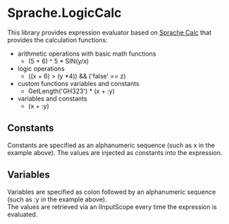Sprache.LogicCalc
============


This library provides expression evaluator based on [Sprache Calc](https://github.com/yallie/Sprache.Calc) that 
provides the calculation functions:

* arithmetic operations with basic math functions
  * (5 + 6) ^ 5 * SIN(y/x)
* logic operations  
  * ((x + 6) > (y *4)) && ('false' == z)
* custom functions variables and constants
  * GetLength('GH323') * (x + :y)
* variables and constants
  * (x + :y)

## Constants
Constants are specified as an alphanumeric sequence (such as x in the example above).  The values
are injected as constants into the expression.

## Variables
Variables are specified as colon followed by an alphanumeric sequence (such as :y in the example above).  
The values are retrieved via an IInputScope every time the expression is evaluated.